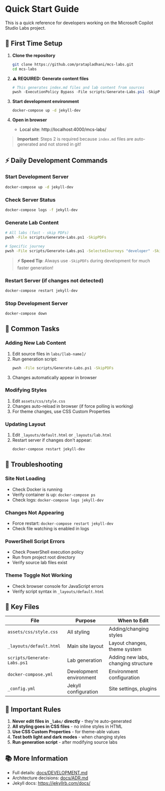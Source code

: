 # Quick Start Guide

This is a quick reference for developers working on the Microsoft Copilot Studio Labs project.

## 🚀 First Time Setup

1. **Clone the repository**
   ```bash
   git clone https://github.com/pratapladhani/mcs-labs.git
   cd mcs-labs
   ```

2. **⚠️ REQUIRED: Generate content files**
   ```powershell
   # This generates index.md files and lab content from sources
   pwsh -ExecutionPolicy Bypass -File scripts/Generate-Labs.ps1 -SkipPDFs
   ```

3. **Start development environment**
   ```bash
   docker-compose up -d jekyll-dev
   ```

4. **Open in browser**
   - Local site: http://localhost:4000/mcs-labs/

> **Important**: Steps 2 is required because `index.md` files are auto-generated and not stored in git!

## ⚡ Daily Development Commands

### Start Development Server
```bash
docker-compose up -d jekyll-dev
```

### Check Server Status
```bash
docker-compose logs -f jekyll-dev
```

### Generate Lab Content
```bash
# All labs (fast - skip PDFs)
pwsh -File scripts/Generate-Labs.ps1 -SkipPDFs

# Specific journey
pwsh -File scripts/Generate-Labs.ps1 -SelectedJourneys "developer" -SkipPDFs
```

> **⚡ Speed Tip**: Always use `-SkipPDFs` during development for much faster generation!

### Restart Server (if changes not detected)
```bash
docker-compose restart jekyll-dev
```

### Stop Development Server
```bash
docker-compose down
```

## 🔧 Common Tasks

### Adding New Lab Content

1. Edit source files in `labs/[lab-name]/`
2. Run generation script:
   ```bash
   pwsh -File scripts/Generate-Labs.ps1 -SkipPDFs
   ```
3. Changes automatically appear in browser

### Modifying Styles

1. Edit `assets/css/style.css`
2. Changes auto-reload in browser (if force polling is working)
3. For theme changes, use CSS Custom Properties

### Updating Layout

1. Edit `_layouts/default.html` or `_layouts/lab.html`
2. Restart server if changes don't appear:
   ```bash
   docker-compose restart jekyll-dev
   ```

## 🚨 Troubleshooting

### Site Not Loading
- Check Docker is running
- Verify container is up: `docker-compose ps`
- Check logs: `docker-compose logs jekyll-dev`

### Changes Not Appearing
- Force restart: `docker-compose restart jekyll-dev`
- Check file watching is enabled in logs

### PowerShell Script Errors
- Check PowerShell execution policy
- Run from project root directory
- Verify source lab files exist

### Theme Toggle Not Working
- Check browser console for JavaScript errors
- Verify script syntax in `_layouts/default.html`

## 📁 Key Files

| File | Purpose | When to Edit |
|------|---------|--------------|
| `assets/css/style.css` | All styling | Adding/changing styles |
| `_layouts/default.html` | Main site layout | Layout changes, theme system |
| `scripts/Generate-Labs.ps1` | Lab generation | Adding new labs, changing structure |
| `docker-compose.yml` | Development environment | Environment configuration |
| `_config.yml` | Jekyll configuration | Site settings, plugins |

## 🎯 Important Rules

1. **Never edit files in `_labs/` directly** - they're auto-generated
2. **All styling goes in CSS files** - no inline styles in HTML
3. **Use CSS Custom Properties** - for theme-able values
4. **Test both light and dark modes** - when changing styles
5. **Run generation script** - after modifying source labs

## 📚 More Information

- Full details: [docs/DEVELOPMENT.md](./DEVELOPMENT.md)
- Architecture decisions: [docs/ADR.md](./ADR.md)
- Jekyll docs: https://jekyllrb.com/docs/